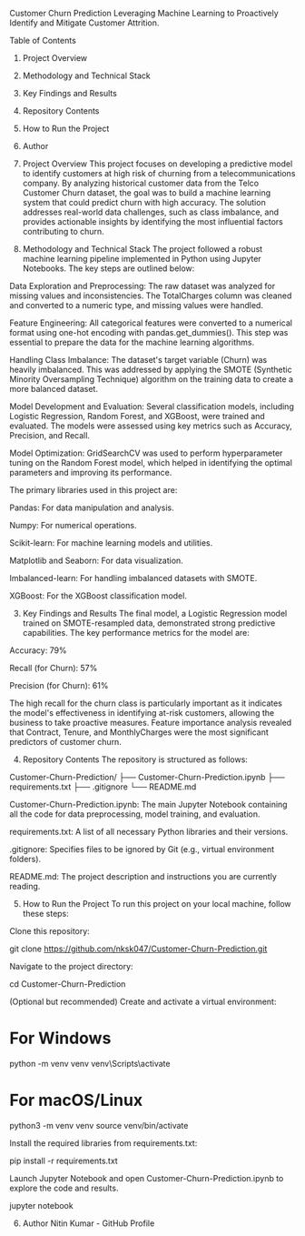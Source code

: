 Customer Churn Prediction
Leveraging Machine Learning to Proactively Identify and Mitigate Customer Attrition.

Table of Contents
1. Project Overview

2. Methodology and Technical Stack

3. Key Findings and Results

4. Repository Contents

5. How to Run the Project

6. Author

1. Project Overview
This project focuses on developing a predictive model to identify customers at high risk of churning from a telecommunications company. By analyzing historical customer data from the Telco Customer Churn dataset, the goal was to build a machine learning system that could predict churn with high accuracy. The solution addresses real-world data challenges, such as class imbalance, and provides actionable insights by identifying the most influential factors contributing to churn.

2. Methodology and Technical Stack
The project followed a robust machine learning pipeline implemented in Python using Jupyter Notebooks. The key steps are outlined below:

Data Exploration and Preprocessing: The raw dataset was analyzed for missing values and inconsistencies. The TotalCharges column was cleaned and converted to a numeric type, and missing values were handled.

Feature Engineering: All categorical features were converted to a numerical format using one-hot encoding with pandas.get_dummies(). This step was essential to prepare the data for the machine learning algorithms.

Handling Class Imbalance: The dataset's target variable (Churn) was heavily imbalanced. This was addressed by applying the SMOTE (Synthetic Minority Oversampling Technique) algorithm on the training data to create a more balanced dataset.

Model Development and Evaluation: Several classification models, including Logistic Regression, Random Forest, and XGBoost, were trained and evaluated. The models were assessed using key metrics such as Accuracy, Precision, and Recall.

Model Optimization: GridSearchCV was used to perform hyperparameter tuning on the Random Forest model, which helped in identifying the optimal parameters and improving its performance.

The primary libraries used in this project are:

Pandas: For data manipulation and analysis.

Numpy: For numerical operations.

Scikit-learn: For machine learning models and utilities.

Matplotlib and Seaborn: For data visualization.

Imbalanced-learn: For handling imbalanced datasets with SMOTE.

XGBoost: For the XGBoost classification model.

3. Key Findings and Results
The final model, a Logistic Regression model trained on SMOTE-resampled data, demonstrated strong predictive capabilities. The key performance metrics for the model are:

Accuracy: 79%

Recall (for Churn): 57%

Precision (for Churn): 61%

The high recall for the churn class is particularly important as it indicates the model's effectiveness in identifying at-risk customers, allowing the business to take proactive measures. Feature importance analysis revealed that Contract, Tenure, and MonthlyCharges were the most significant predictors of customer churn.

4. Repository Contents
The repository is structured as follows:

Customer-Churn-Prediction/
├── Customer-Churn-Prediction.ipynb
├── requirements.txt
├── .gitignore
└── README.md

Customer-Churn-Prediction.ipynb: The main Jupyter Notebook containing all the code for data preprocessing, model training, and evaluation.

requirements.txt: A list of all necessary Python libraries and their versions.

.gitignore: Specifies files to be ignored by Git (e.g., virtual environment folders).

README.md: The project description and instructions you are currently reading.

5. How to Run the Project
To run this project on your local machine, follow these steps:

Clone this repository:

git clone https://github.com/nksk047/Customer-Churn-Prediction.git

Navigate to the project directory:

cd Customer-Churn-Prediction

(Optional but recommended) Create and activate a virtual environment:

# For Windows
python -m venv venv
venv\Scripts\activate

# For macOS/Linux
python3 -m venv venv
source venv/bin/activate

Install the required libraries from requirements.txt:

pip install -r requirements.txt

Launch Jupyter Notebook and open Customer-Churn-Prediction.ipynb to explore the code and results.

jupyter notebook

6. Author
Nitin Kumar - GitHub Profile
